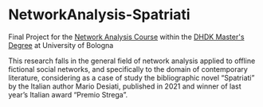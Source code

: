 # NetworkAnalysis-Spatriati
Final Project for the <a href="https://www.unibo.it/en/teaching/course-unit-catalogue/course-unit/2022/467048">Network Analysis Course</a> within the <a href="https://corsi.unibo.it/2cycle/DigitalHumanitiesKnowledge">DHDK Master's Degree</a> at University of Bologna

This research falls in the general field of network analysis applied to offline fictional social networks, and specifically to the domain of contemporary literature, considering as a case of study the bibliographic novel “Spatriati” by the Italian author Mario Desiati, published in 2021 and winner of last year’s Italian award “Premio Strega”.
